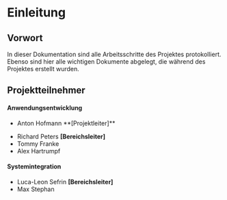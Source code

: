 # Einleitung

## Vorwort
In dieser Dokumentation sind alle Arbeitsschritte des Projektes protokolliert. Ebenso sind hier alle wichtigen Dokumente abgelegt, die während des Projektes erstellt wurden.

## Projektteilnehmer
#### Anwendungsentwicklung
- <p>Anton Hofmann <span style={{color: "red"}}>**[Projektleiter]**</span></p>
- Richard Peters **[Bereichsleiter]**
- Tommy Franke
- Alex Hartrumpf

#### Systemintegration
- Luca-Leon Sefrin **[Bereichsleiter]**
- Max Stephan
